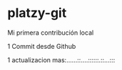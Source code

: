 # platzy-git

Mi primera contribución local

1 Commit desde Github

1 actualizacion mas:......::....::::::.::...:::
